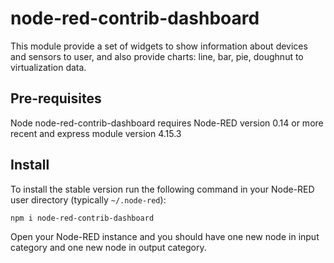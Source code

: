 # node-red-contrib-dashboard

This module provide a set of widgets to show information about devices and sensors to user, and also provide charts: line, bar, pie, doughnut to virtualization data.


## Pre-requisites

Node node-red-contrib-dashboard requires Node-RED version 0.14 or more recent and express module version 4.15.3

## Install

To install the stable version run the following command in your Node-RED user directory (typically `~/.node-red`):

    npm i node-red-contrib-dashboard

Open your Node-RED instance and you should have one new node in input category and one new node in output category.
